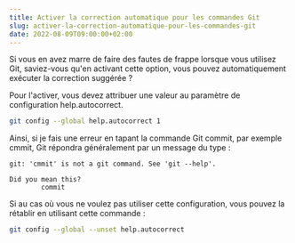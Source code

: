 ```yaml
---
title: Activer la correction automatique pour les commandes Git
slug: activer-la-correction-automatique-pour-les-commandes-git
date: 2022-08-09T09:00:00+02:00
---
```


Si vous en avez marre de faire des fautes de frappe lorsque vous utilisez Git, saviez-vous qu'en activant cette option, vous pouvez automatiquement exécuter la correction suggérée ?

Pour l'activer, vous devez attribuer une valeur au paramètre de configuration help.autocorrect.

```bash
git config --global help.autocorrect 1
```

Ainsi, si je fais une erreur en tapant la commande Git commit, par exemple cmmit, Git répondra généralement par un message du type :

```
git: 'cmmit' is not a git command. See 'git --help'.

Did you mean this?
        commit
```

Si au cas où vous ne voulez pas utiliser cette configuration, vous pouvez la rétablir en utilisant cette commande :

```bash
git config --global --unset help.autocorrect
```
